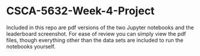 # CSCA-5632-Week-4-Project
Included in this repo are pdf versions of the two Jupyter notebooks and the leaderboard screenshot.  For ease of review you can simply view the pdf files, though everything other than the data sets are included to run the notebooks yourself.
